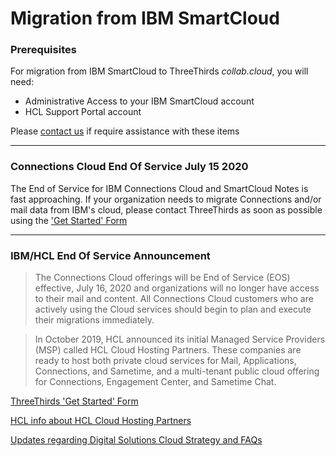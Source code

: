 # Migration from IBM SmartCloud

### Prerequisites
For migration from IBM SmartCloud to ThreeThirds *collab.cloud*, you will need:

* Administrative Access to your IBM SmartCloud account
* HCL Support Portal account

Please [contact us](https://collab.cloud/get-started) if require assistance with these items

---

### Connections Cloud End Of Service July 15 2020
The End of Service for IBM Connections Cloud and SmartCloud Notes is fast approaching. If your organization needs to migrate Connections and/or mail data from IBM's cloud, please contact ThreeThirds as soon as possible using the ['Get Started' Form](https://collab.cloud/get-started)

---

### IBM/HCL End Of Service Announcement
>The Connections Cloud offerings will be End of Service (EOS) effective, July 16, 2020 and organizations will no longer have access to their mail and content. All Connections Cloud customers who are actively using the Cloud services should begin to plan and execute their migrations immediately.

>In October 2019, HCL announced its initial Managed Service Providers (MSP) called HCL Cloud Hosting Partners. These companies are ready to host both private cloud services for Mail, Applications, Connections, and Sametime, and a multi-tenant public cloud offering for Connections, Engagement Center, and Sametime Chat.

[ThreeThirds 'Get Started' Form](https://collab.cloud/get-started)

[HCL info about HCL Cloud Hosting Partners](https://www.hcltechsw.com/wps/portal/resources/cloud-hosting)

[Updates regarding Digital Solutions Cloud Strategy and FAQs](https://www.cwpcollaboration.com/blogs/welcome-to-the-hcl-cloud-hosting-partners)
